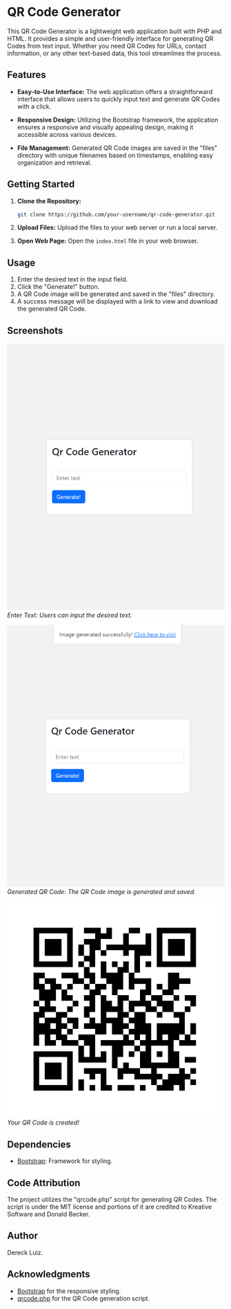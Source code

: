 # QR Code Generator

This QR Code Generator is a lightweight web application built with PHP and HTML. It provides a simple and user-friendly interface for generating QR Codes from text input. Whether you need QR Codes for URLs, contact information, or any other text-based data, this tool streamlines the process.

## Features

- **Easy-to-Use Interface:** The web application offers a straightforward interface that allows users to quickly input text and generate QR Codes with a click.
  
- **Responsive Design:** Utilizing the Bootstrap framework, the application ensures a responsive and visually appealing design, making it accessible across various devices.

- **File Management:** Generated QR Code images are saved in the "files" directory with unique filenames based on timestamps, enabling easy organization and retrieval.

## Getting Started

1. **Clone the Repository:**
    ```bash
    git clone https://github.com/your-username/qr-code-generator.git
    ```

2. **Upload Files:**
    Upload the files to your web server or run a local server.

3. **Open Web Page:**
    Open the `index.html` file in your web browser.

## Usage

1. Enter the desired text in the input field.
2. Click the "Generate!" button.
3. A QR Code image will be generated and saved in the "files" directory.
4. A success message will be displayed with a link to view and download the generated QR Code.

## Screenshots

![Enter Text](src/test(1).png)
*Enter Text: Users can input the desired text.*

![Generated QR Code](src/test(3).png)
*Generated QR Code: The QR Code image is generated and saved.*

![QR Code image](src/3830e71f131b62767bafa1fa4c453609.png)
*Your QR Code is created!*

## Dependencies

- [Bootstrap](https://getbootstrap.com/): Framework for styling.

## Code Attribution

The project utilizes the "qrcode.php" script for generating QR Codes. The script is under the MIT license and portions of it are credited to Kreative Software and Donald Becker.

## Author

Dereck Luiz.

## Acknowledgments

- [Bootstrap](https://getbootstrap.com/) for the responsive styling.
- [qrcode.php](https://github.com/endroid/qr-code) for the QR Code generation script.
